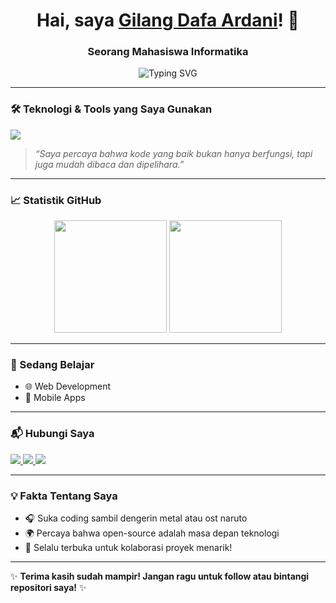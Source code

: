 <!-- 
  Halo! 👋  
  Ini adalah README profil GitHub pribadimu. 
  Edit bagian di bawah ini sesuai identitasmu!
-->

<h1 align="center">Hai, saya <a href="https://github.com/GilangDafa10">Gilang Dafa Ardani</a>! 👋</h1>
<h3 align="center">Seorang Mahasiswa Informatika</h3>

<p align="center">
  <img src="https://readme-typing-svg.demolab.com?font=Fira+Code&size=20&duration=3000&pause=500&color=6A9955&center=true&vCenter=true&width=600&lines=Suka+membangun+hal+yang+berarti;Mengotak-atik+kode+setiap+hari;Belajar+hal+baru+setiap+minggu" alt="Typing SVG" />
</p>

---

### 🛠️ Teknologi & Tools yang Saya Gunakan

<p align="left">
  <img src="https://skillicons.dev/icons?i=html,css,js,vue,nodejs,php,laravel,java,mysql,git,github,vscode" />
</p>

> *“Saya percaya bahwa kode yang baik bukan hanya berfungsi, tapi juga mudah dibaca dan dipelihara.”*

---

### 📈 Statistik GitHub

<p align="center">
  <img height="180em" src="[https://github-readme-stats.vercel.app/api?username=namakamu&show_icons=true&theme=github_dark&count_private=true&include_all_commits=true](https://github-readme-stats.vercel.app/api?username=GilangDafa10&show_icons=true&theme=github_dark&count_private=true&include_all_commits=true)" />
  <img height="180em" src="[https://github-readme-stats.vercel.app/api/top-langs/?username=namakamu&layout=compact&theme=github_dark](https://github-readme-stats.vercel.app/api/top-langs/?username=GilangDafa10&layout=compact&theme=radical)" />
</p>

---

### 🌱 Sedang Belajar

- 🌐 Web Development
- 📱 Mobile Apps


---

### 📬 Hubungi Saya

<p align="left">
  <a href="mailto:gilangdafa64@gmail.com">
    <img src="https://img.shields.io/badge/Email-D14836?style=for-the-badge&logo=gmail&logoColor=white" />
  </a>
  <a href="[https://linkedin.com/in/namakamu](https://www.linkedin.com/in/gilang-dafa-ardani-097423340/)">
    <img src="https://img.shields.io/badge/LinkedIn-0077B5?style=for-the-badge&logo=linkedin&logoColor=white" />
  </a>
  <a href="https://namakamu.dev](https://gilangdafa10.github.io/gilangpages.github.io/">
    <img src="https://img.shields.io/badge/Website-000000?style=for-the-badge&logo=google-chrome&logoColor=white" />
  </a>
</p>

---

### 💡 Fakta Tentang Saya

- 🎧 Suka coding sambil dengerin metal atau ost naruto
- 🌍 Percaya bahwa open-source adalah masa depan teknologi
- 🚀 Selalu terbuka untuk kolaborasi proyek menarik!

---

✨ **Terima kasih sudah mampir! Jangan ragu untuk follow atau bintangi repositori saya!** ✨
